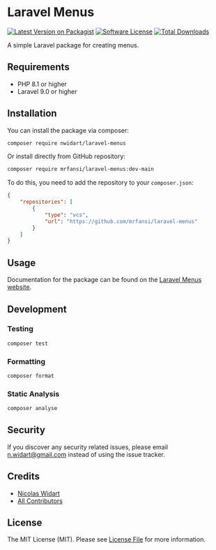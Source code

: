# Laravel Menus

[![Latest Version on Packagist](https://img.shields.io/packagist/v/nwidart/laravel-menus.svg?style=flat-square)](https://packagist.org/packages/nwidart/laravel-menus)
[![Software License](https://img.shields.io/badge/license-MIT-brightgreen.svg?style=flat-square)](LICENSE.md)
[![Total Downloads](https://img.shields.io/packagist/dt/nwidart/laravel-menus.svg?style=flat-square)](https://packagist.org/packages/nwidart/laravel-menus)

A simple Laravel package for creating menus.

## Requirements

- PHP 8.1 or higher
- Laravel 9.0 or higher

## Installation

You can install the package via composer:

```bash
composer require nwidart/laravel-menus
```

Or install directly from GitHub repository:

```bash
composer require mrfansi/laravel-menus:dev-main
```

To do this, you need to add the repository to your `composer.json`:

```json
{
    "repositories": [
        {
            "type": "vcs",
            "url": "https://github.com/mrfansi/laravel-menus"
        }
    ]
}
```

## Usage

Documentation for the package can be found on the [Laravel Menus website](https://nwidart.com/laravel-menus).

## Development

### Testing

```bash
composer test
```

### Formatting

```bash
composer format
```

### Static Analysis

```bash
composer analyse
```

## Security

If you discover any security related issues, please email n.widart@gmail.com instead of using the issue tracker.

## Credits

- [Nicolas Widart](https://github.com/nwidart)
- [All Contributors](../../contributors)

## License

The MIT License (MIT). Please see [License File](LICENSE.md) for more information.

